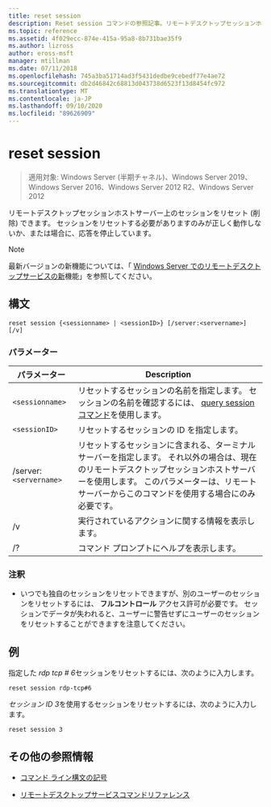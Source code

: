 ```yaml
---
title: reset session
description: Reset session コマンドの参照記事。リモートデスクトップセッションホストサーバー上のセッションをリセットできます。
ms.topic: reference
ms.assetid: 4f029ecc-874e-415a-95a8-8b731bae35f9
ms.author: lizross
author: eross-msft
manager: mtillman
ms.date: 07/11/2018
ms.openlocfilehash: 745a3ba51714ad3f5431dedbe9cebedf77e4ae72
ms.sourcegitcommit: db2d46842c68813d043738d6523f13d8454fc972
ms.translationtype: MT
ms.contentlocale: ja-JP
ms.lasthandoff: 09/10/2020
ms.locfileid: "89626909"
---
```

# <a name="reset-session"></a>reset session

> 適用対象: Windows Server (半期チャネル)、Windows Server 2019、Windows Server 2016、Windows Server 2012 R2、Windows Server 2012

リモートデスクトップセッションホストサーバー上のセッションをリセット (削除) できます。 セッションをリセットする必要がありますのみが正しく動作しないか、または場合に、応答を停止しています。

> [!NOTE]
> 最新バージョンの新機能については、「 [Windows Server でのリモートデスクトップサービスの新](/previous-versions/windows/it-pro/windows-server-2012-r2-and-2012/dn283323(v=ws.11))機能」を参照してください。

## <a name="syntax"></a>構文

```
reset session {<sessionname> | <sessionID>} [/server:<servername>] [/v]
```

### <a name="parameters"></a>パラメーター

| パラメーター | Description |
|--|--|
| `<sessionname>` | リセットするセッションの名前を指定します。 セッションの名前を確認するには、 [query session コマンド](query-session.md)を使用します。 |
| `<sessionID>` | リセットするセッションの ID を指定します。 |
| /server:`<servername>` | リセットするセッションに含まれる、ターミナル サーバーを指定します。 それ以外の場合は、現在のリモートデスクトップセッションホストサーバーを使用します。 このパラメーターは、リモートサーバーからこのコマンドを使用する場合にのみ必要です。 |
| /v | 実行されているアクションに関する情報を表示します。 |
| /? | コマンド プロンプトにヘルプを表示します。 |

### <a name="remarks"></a>注釈

- いつでも独自のセッションをリセットできますが、別のユーザーのセッションをリセットするには、 **フルコントロール** アクセス許可が必要です。 セッションでデータが失われると、ユーザーに警告せずにユーザーのセッションをリセットすることができますを注意してください。

## <a name="examples"></a>例

指定した *rdp tcp # 6*セッションをリセットするには、次のように入力します。

```
reset session rdp-tcp#6
```

*セッション ID 3*を使用するセッションをリセットするには、次のように入力します。

```
reset session 3
```

## <a name="additional-references"></a>その他の参照情報

- [コマンド ライン構文の記号](command-line-syntax-key.md)

- [リモートデスクトップサービスコマンドリファレンス](remote-desktop-services-terminal-services-command-reference.md)
